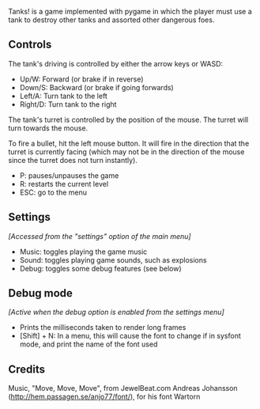 Tanks! is a game implemented with pygame in which the player must use a tank to destroy other tanks and assorted other dangerous foes.

## Controls

The tank's driving is controlled by either the arrow keys or WASD:

* Up/W: Forward (or brake if in reverse)
* Down/S: Backward (or brake if going forwards)
* Left/A: Turn tank to the left
* Right/D: Turn tank to the right

The tank's turret is controlled by the position of the mouse. The turret will turn towards the mouse.

To fire a bullet, hit the left mouse button. It will fire in the direction that the turret is currently facing (which may not be in the direction of the mouse since the turret does not turn instantly).

* P: pauses/unpauses the game
* R: restarts the current level
* ESC: go to the menu

## Settings

_[Accessed from the "settings" option of the main menu]_

* Music: toggles playing the game music
* Sound: toggles playing game sounds, such as explosions 
* Debug: toggles some debug features (see below)

## Debug mode

_[Active when the debug option is enabled from the settings menu]_

* Prints the milliseconds taken to render long frames
* [Shift] + N: In a menu, this will cause the font to change if in sysfont mode, and print the name of the font used

## Credits

Music, "Move, Move, Move", from JewelBeat.com
Andreas Johansson (http://hem.passagen.se/anjo77/font/), for his font Wartorn
